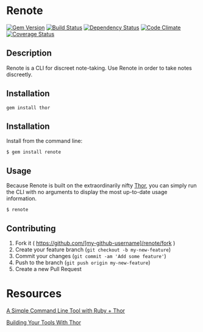 Renote
======

[![Gem Version](http://img.shields.io/gem/v/renote.svg)][gem]
[![Build Status](http://img.shields.io/travis/outrightmental/renote.svg)][travis]
[![Dependency Status](http://img.shields.io/gemnasium/outrightmental/renote.svg)][gemnasium]
[![Code Climate](http://img.shields.io/codeclimate/github/outrightmental/renote.svg)][codeclimate]
[![Coverage Status](http://img.shields.io/coveralls/outrightmental/renote.svg)][coveralls]

[gem]: https://rubygems.org/gems/renote
[travis]: http://travis-ci.org/outrightmental/renote
[gemnasium]: https://gemnasium.com/outrightmental/renote
[codeclimate]: https://codeclimate.com/github/outrightmental/renote
[coveralls]: https://coveralls.io/r/outrightmental/renote

Description
-----------
Renote is a CLI for discreet note-taking. Use Renote in order to take notes discreetly.

Installation
------------
    gem install thor
  
## Installation

Install from the command line:

    $ gem install renote

## Usage

Because Renote is built on the extraordinarily nifty [Thor](https://github.com/erikhuda/thor), you can simply run the CLI with no arguments to display the most up-to-date usage information.

    $ renote

## Contributing

1. Fork it ( https://github.com/[my-github-username]/renote/fork )
2. Create your feature branch (`git checkout -b my-new-feature`)
3. Commit your changes (`git commit -am 'Add some feature'`)
4. Push to the branch (`git push origin my-new-feature`)
5. Create a new Pull Request

# Resources

[A Simple Command Line Tool with Ruby + Thor](http://www.michaelrigart.be/en/blog/a-simple-ruby-command-line-tool.html)

[Building Your Tools With Thor](http://blog.paracode.com/2012/05/17/building-your-tools-with-thor/)
